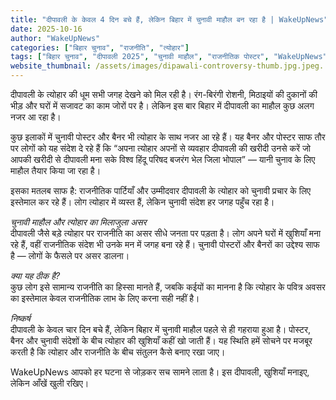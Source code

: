```yaml
---
title: "दीपावली के केवल 4 दिन बचे हैं, लेकिन बिहार में चुनावी माहौल बन रहा है | WakeUpNews"
date: 2025-10-16
author: "WakeUpNews"
categories: ["बिहार चुनाव", "राजनीति", "त्योहार"]
tags: ["बिहार चुनाव", "दीपावली 2025", "चुनावी माहौल", "राजनीतिक पोस्टर", "WakeUpNews", "त्योहार और राजनीति", "लोकसभा चुनाव"]
website_thumbnail: /assets/images/dipawali-controversy-thumb.jpg.jpeg.
---
```


दीपावली के त्योहार की धूम सभी जगह देखने को मिल रही है। रंग-बिरंगी रोशनी, मिठाइयों की दुकानों की भीड़ और घरों में सजावट का काम जोरों पर है। लेकिन इस बार बिहार में दीपावली का माहौल कुछ अलग नजर आ रहा है।  

कुछ इलाकों में चुनावी पोस्टर और बैनर भी त्योहार के साथ नजर आ रहे हैं। यह बैनर और पोस्टर साफ तौर पर लोगों को यह संदेश दे रहे हैं कि “अपना त्योहार अपनों से व्यवहार दीपावली की खरीदी उनसे करें जो आपकी खरीदी से दीपावली मना सके विश्व हिंदू परिषद बजरंग भेल जिला भोपाल” — यानी चुनाव के लिए माहौल तैयार किया जा रहा है।  

इसका मतलब साफ है: राजनीतिक पार्टियाँ और उम्मीदवार दीपावली के त्योहार को चुनावी प्रचार के लिए इस्तेमाल कर रहे हैं। लोग त्योहार में व्यस्त हैं, लेकिन चुनावी संदेश हर जगह पहुँच रहा है।  

*चुनावी माहौल और त्योहार का मिलाजुला असर*  
दीपावली जैसे बड़े त्योहार पर राजनीति का असर सीधे जनता पर पड़ता है। लोग अपने घरों में खुशियाँ मना रहे हैं, वहीं राजनीतिक संदेश भी उनके मन में जगह बना रहे हैं। चुनावी पोस्टरों और बैनरों का उद्देश्य साफ है — लोगों के फैसले पर असर डालना।  

*क्या यह ठीक है?*  
कुछ लोग इसे सामान्य राजनीति का हिस्सा मानते हैं, जबकि कईयों का मानना है कि त्योहार के पवित्र अवसर का इस्तेमाल केवल राजनीतिक लाभ के लिए करना सही नहीं है।  

*निष्कर्ष*  
दीपावली के केवल चार दिन बचे हैं, लेकिन बिहार में चुनावी माहौल पहले से ही गहराया हुआ है। पोस्टर, बैनर और चुनावी संदेशों के बीच त्योहार की खुशियाँ कहीं खो जाती हैं। यह स्थिति हमें सोचने पर मजबूर करती है कि त्योहार और राजनीति के बीच संतुलन कैसे बनाए रखा जाए।  

WakeUpNews आपको हर घटना से जोड़कर सच सामने लाता है। इस दीपावली, खुशियाँ मनाइए, लेकिन आँखें खुली रखिए।
